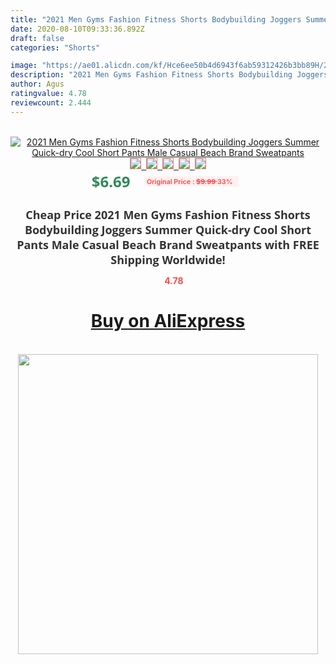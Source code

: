 ```yaml
---
title: "2021 Men Gyms Fashion Fitness Shorts Bodybuilding Joggers Summer Quick-dry Cool Short Pants Male Casual Beach Brand Sweatpants"
date: 2020-08-10T09:33:36.892Z
draft: false
categories: "Shorts"

image: "https://ae01.alicdn.com/kf/Hce6ee50b4d6943f6ab59312426b3bb89H/2021-Men-Gyms-Fashion-Fitness-Shorts-Bodybuilding-Joggers-Summer-Quick-dry-Cool-Short-Pants-Male-Casual.jpg"
description: "2021 Men Gyms Fashion Fitness Shorts Bodybuilding Joggers Summer Quick-dry Cool Short Pants Male Casual Beach Brand Sweatpants"
author: Agus
ratingvalue: 4.78
reviewcount: 2.444
---
```

<br>
<div style="text-align: center;">
<a href="https://s.click.aliexpress.com/e/_99GjFf" target="_blank" rel="nofollow noopener noreferrer"><img alt="2021 Men Gyms Fashion Fitness Shorts Bodybuilding Joggers Summer Quick-dry Cool Short Pants Male Casual Beach Brand Sweatpants" class="magnifier-image" src="https://ae01.alicdn.com/kf/Hce6ee50b4d6943f6ab59312426b3bb89H/2021-Men-Gyms-Fashion-Fitness-Shorts-Bodybuilding-Joggers-Summer-Quick-dry-Cool-Short-Pants-Male-Casual.jpg_640x640.jpg">
<br>
<img style="border:1px solid salmon" src="https://ae01.alicdn.com/kf/Hce6ee50b4d6943f6ab59312426b3bb89H/2021-Men-Gyms-Fashion-Fitness-Shorts-Bodybuilding-Joggers-Summer-Quick-dry-Cool-Short-Pants-Male-Casual.jpg_120x120.jpg">&nbsp;&nbsp;<img style="border:1px solid salmon" src="https://ae01.alicdn.com/kf/H58ed9835b72c4a668c2367fae631a0a3y/2021-Men-Gyms-Fashion-Fitness-Shorts-Bodybuilding-Joggers-Summer-Quick-dry-Cool-Short-Pants-Male-Casual.jpg_120x120.jpg">&nbsp;&nbsp;<img style="border:1px solid salmon" src="https://ae01.alicdn.com/kf/Hd98b8aaf2b1a47f0aa6a303f9f487f5en/2021-Men-Gyms-Fashion-Fitness-Shorts-Bodybuilding-Joggers-Summer-Quick-dry-Cool-Short-Pants-Male-Casual.jpg_120x120.jpg">&nbsp;&nbsp;<img style="border:1px solid salmon" src="https://ae01.alicdn.com/kf/Hbf648998ac8b45d69a4f99ae63935291k/2021-Men-Gyms-Fashion-Fitness-Shorts-Bodybuilding-Joggers-Summer-Quick-dry-Cool-Short-Pants-Male-Casual.jpg_120x120.jpg">&nbsp;&nbsp;<img style="border:1px solid salmon" src="https://ae01.alicdn.com/kf/H5aa5afe8b99e42379775dc4e5ad0387dI/2021-Men-Gyms-Fashion-Fitness-Shorts-Bodybuilding-Joggers-Summer-Quick-dry-Cool-Short-Pants-Male-Casual.jpg_120x120.jpg"></a></div><br0>
<div style="text-align: center;"><span style="background-color: white; border: 0px; box-sizing: border-box; color: seagreen; display: inline-block; font-family: &quot;open sans&quot; , &quot;arial&quot; , &quot;helvetica&quot; , sans-serif , &quot;heiti&quot;; font-size: 24px; font-stretch: inherit; font-weight: 700; line-height: inherit; margin: 0px 10px 0px 0px; padding: 0px; vertical-align: middle;">$6.69 </span>
<span style="background: rgb(255 , 241 , 241); border-radius: 3px; border: 0px; box-sizing: border-box; color: #ff4747; display: inline-block; font-family: inherit; font-size: 12px; font-stretch: inherit; font-style: inherit; font-variant: inherit; font-weight: 600; line-height: inherit; margin: 0px; padding: 2px 5px; transform: scale(0.9); vertical-align: middle;">Original Price : <b style="text-decoration: line-through;">$9.99 </b> 33%&nbsp;&nbsp;</span></div>
<h1 style="color: #333333; display: inline-block; font-family: &quot;open sans&quot; , &quot;arial&quot; , &quot;helvetica&quot; , sans-serif , &quot;heiti&quot;; font-size: 18px; font-stretch: inherit; font-weight: 700; text-align: center;">Cheap Price 2021 Men Gyms Fashion Fitness Shorts Bodybuilding Joggers Summer Quick-dry Cool Short Pants Male Casual Beach Brand Sweatpants with FREE Shipping Worldwide!</h1>
<div style="color: #ff4747; text-align: center;">
<img src="https://4.bp.blogspot.com/-M0ZcTcb-5uY/XleCXlxnR4I/AAAAAAAAAEc/OrjgMkXV1oMQFaCRZj5HQwOCBcu3w1FegCPcBGAYYCw/s1600/star.png" style="height: 15px;">&nbsp;<b>4.78</b></div>
<div class="button_cont" align="center"><a class="buynow_a" href="https://s.click.aliexpress.com/e/_99GjFf" target="_blank" rel="nofollow noopener noreferrer"><H1>Buy on AliExpress</H1></a></div><br>
<div class="separator" style="clear: both; text-align: center;">
<img src="https://lh3.googleusercontent.com/-pTy5HemUv9M/XlePHvY0dAI/AAAAAAAAAE4/0nX5iRUoIWY8eMW9Dpxeirr157OZliDIgCLcBGAsYHQ/s1600/badge.gif" width="480">
</div>
